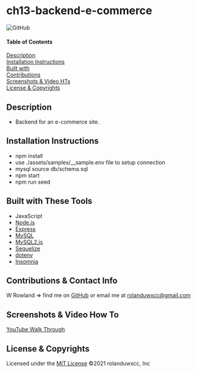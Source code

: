 # ch13-backend-e-commerce
![GitHub](https://img.shields.io/badge/License-MIT-blue)

#### Table of Contents  
[Description](#description)<br>
[Installation Instructions](#installation-instructions)<br>
[Built with](#built-with-these-tools)<br>
[Contributions](#contributions--contact-info)<br>
[Screenshots & Video HTs](#screenshots--video-how-to)<br>
[License & Copyrights](#license--copyrights)<br>


## Description
* Backend for an e-commerce site.

## Installation Instructions
* npm install
* use ./assets/samples/__sample.env file to setup connection
* mysql source db/schema.sql
* npm start
* npm run seed
## Built with These Tools
* JavaScript
* [Node.js](https://nodejs.org/en/)
* [Express](https://www.npmjs.com/package/express)
* [MySQL](https://www.mysql.com/)
* [MySQL2.js](https://www.npmjs.com/package/mysql2)
* [Sequelize](https://www.npmjs.com/package/sequelize)
* [dotenv](https://www.npmjs.com/package/dotenv)
* [Insomnia](https://insomnia.rest/)

## Contributions & Contact Info
W Rowland => find me on [GitHub](https://github.com/rolanduwxcc) or email me at rolanduwxcc@gmail.com
  
## Screenshots & Video How To
[YouTube Walk Through](https://youtu.be/gBYQdgK0Js4)<br>

## License & Copyrights
Licensed under the [MIT License]('./LICENSE')
©️2021 rolanduwxcc, Inc